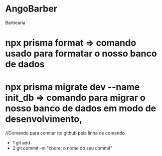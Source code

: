 # AngoBarber
 Barbearia

 # npx prisma format => comando usado para formatar o nosso banco de dados

 # npx prisma migrate dev --name init_db =>  comando para migrar o nosso banco de dados em modo de desenvolvimento,


//Comando para comitar no github pela linha de comando
* 1 git add .
* 2 git commit -m "chore: o nome do seu commit"